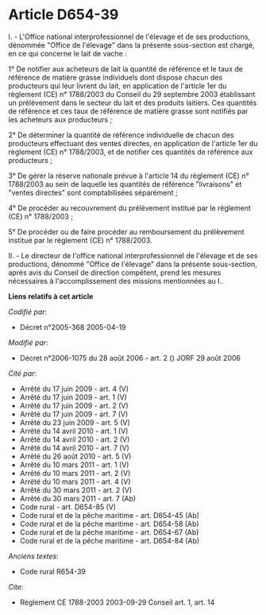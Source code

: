 # Article D654-39

I. - L'Office national interprofessionnel de l'élevage et de ses productions, dénommée "Office de l'élevage" dans la présente
sous-section est chargé, en ce qui concerne le lait de vache :

1° De notifier aux acheteurs de lait la quantité de référence et le taux de référence de matière grasse individuels dont
dispose chacun des producteurs qui leur livrent du lait, en application de l'article 1er du règlement (CE) n° 1788/2003 du
Conseil du 29 septembre 2003 établissant un prélèvement dans le secteur du lait et des produits laitiers. Ces quantités de
référence et ces taux de référence de matière grasse sont notifiés par les acheteurs aux producteurs ;

2° De déterminer la quantité de référence individuelle de chacun des producteurs effectuant des ventes directes, en
application de l'article 1er du règlement (CE) n° 1788/2003, et de notifier ces quantités de référence aux producteurs ;

3° De gérer la réserve nationale prévue à l'article 14 du règlement (CE) n° 1788/2003 au sein de laquelle les quantités de
référence "livraisons" et "ventes directes" sont comptabilisées séparément ;

4° De procéder au recouvrement du prélèvement institué par le règlement (CE) n° 1788/2003 ;

5° De procéder ou de faire procéder au remboursement du prélèvement institué par le règlement (CE) n° 1788/2003.

II. - Le directeur de l'office national interprofessionnel de l'élevage et de ses productions, dénommé "Office de l'élevage"
dans la présente sous-section, après avis du Conseil de direction compétent, prend les mesures nécessaires à
l'accomplissement des missions mentionnées au I..

**Liens relatifs à cet article**

_Codifié par_:

  - Décret n°2005-368 2005-04-19

_Modifié par_:

  - Décret n°2006-1075 du 28 août 2006 - art. 2 () JORF 29 août 2006

_Cité par_:

  - Arrêté du 17 juin 2009 - art. 4 (V)
  - Arrêté du 17 juin 2009 - art. 1 (V)
  - Arrêté du 17 juin 2009 - art. 2 (V)
  - Arrêté du 17 juin 2009 - art. 7 (V)
  - Arrêté du 23 juin 2009 - art. 5 (V)
  - Arrêté du 14 avril 2010 - art. 1 (V)
  - Arrêté du 14 avril 2010 - art. 2 (V)
  - Arrêté du 14 avril 2010 - art. 7 (V)
  - Arrêté du 26 août 2010 - art. 5 (V)
  - Arrêté du 10 mars 2011 - art. 1 (V)
  - Arrêté du 10 mars 2011 - art. 2 (V)
  - Arrêté du 10 mars 2011 - art. 4 (V)
  - Arrêté du 30 mars 2011 - art. 2 (V)
  - Arrêté du 30 mars 2011 - art. 7 (Ab)
  - Code rural - art. D654-85 (V)
  - Code rural et de la pêche maritime - art. D654-45 (Ab)
  - Code rural et de la pêche maritime - art. D654-58 (Ab)
  - Code rural et de la pêche maritime - art. D654-67 (Ab)
  - Code rural et de la pêche maritime - art. D654-84 (Ab)

_Anciens textes_:

  - Code rural R654-39

_Cite_:

  - Règlement CE 1788-2003 2003-09-29 Conseil art. 1, art. 14
